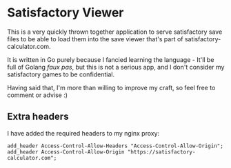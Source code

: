 # Satisfactory Viewer

This is a very quickly thrown together application to serve satisfactory save files to be able to load them into the
save viewer that's part of satisfactory-calculator.com.

It is written in Go purely because I fancied learning the language - It'll be full of Golang _faux pas_, but this is not
a serious app, and I don't consider my satisfactory games to be confidential.

Having said that, I'm more than willing to improve my craft, so feel free to comment or advise :)

## Extra headers

I have added the required headers to my nginx proxy:

```
add_header Access-Control-Allow-Headers "Access-Control-Allow-Origin";
add_header Access-Control-Allow-Origin "https://satisfactory-calculator.com";
```
